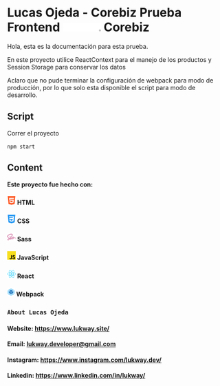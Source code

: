 # Lucas Ojeda - Corebiz Prueba Frontend <img src="https://github.com/lukway-dev/Corebiz/blob/master/src/assets/images/corebiz-logo(white).svg" title="Corebiz Logo" height=20/> Corebiz

Hola, esta es la documentación para esta prueba.

En este proyecto utilice ReactContext para el manejo de los productos y Session Storage para conservar los datos

Aclaro que no pude terminar la configuración de webpack para modo de producción, por lo que solo esta disponible el script para modo de desarrollo.

## Script

Correr el proyecto
```
npm start
```

## Content

**Este proyecto fue hecho con:**
#### <img src="https://github.com/Lukway-developer/Logos/blob/master/html.svg" title="HTML Logo" height=20/> HTML
#### <img src="https://github.com/Lukway-developer/Logos/blob/master/css.svg" title="CSS Logo" height=20/> CSS
#### <img src="https://github.com/Lukway-developer/Logos/blob/master/sass.svg" title="Sass Logo" height=20/> Sass
#### <img src="https://github.com/Lukway-developer/Logos/blob/master/js.svg" title="JavaScript Logo" height=20/> JavaScript
#### <img src="https://github.com/Lukway-developer/Logos/blob/master/react.svg" title="React Logo" height=20/> React
#### <img src="https://github.com/Lukway-developer/Logos/blob/master/webpack.svg" title="Spotify Logo" height=20/> Webpack


### `About Lucas Ojeda`

#### Website: https://www.lukway.site/
#### Email: lukway.developer@gmail.com
#### Instagram: https://www.instagram.com/lukway.dev/
#### Linkedin: https://www.linkedin.com/in/lukway/
